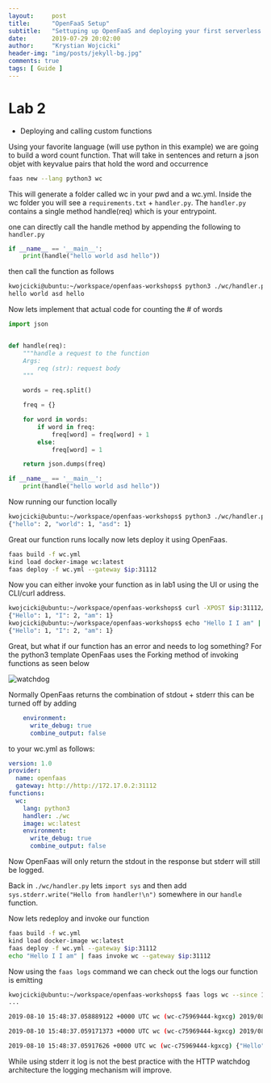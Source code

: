 ```yaml
---
layout:     post
title:      "OpenFaaS Setup"
subtitle:   "Settuping up OpenFaaS and deploying your first serverless function"
date:       2019-07-29 20:02:00
author:     "Krystian Wojcicki"
header-img: "img/posts/jekyll-bg.jpg"	
comments: true
tags: [ Guide ]
---
```


# Lab 2

* Deploying and calling custom functions

Using your favorite language (will use python in this example) we are going to build a word count function. That will take in sentences and return a json objet with keyvalue pairs that hold the word and occurrence

```bash
faas new --lang python3 wc
```
This will generate a folder called wc in your pwd and a wc.yml. Inside the wc folder you will see a `requirements.txt` + `handler.py`. The `handler.py` contains a single method handle(req) which is your entrypoint.

one can directly call the handle method by appending the following to `handler.py`

```python
if __name__ == '__main__':
    print(handle("hello world asd hello"))
```

then call the function as follows

```bash
kwojcicki@ubuntu:~/workspace/openfaas-workshops$ python3 ./wc/handler.py 
hello world asd hello
```

Now lets implement that actual code for counting the # of words

```python
import json


def handle(req):
    """handle a request to the function
    Args:
        req (str): request body
    """

    words = req.split()

    freq = {}

    for word in words:
        if word in freq:
            freq[word] = freq[word] + 1
        else:
            freq[word] = 1

    return json.dumps(freq)

if __name__ == '__main__':
    print(handle("hello world asd hello"))
```

Now running our function locally
```bash
kwojcicki@ubuntu:~/workspace/openfaas-workshops$ python3 ./wc/handler.py 
{"hello": 2, "world": 1, "asd": 1}
```

Great our function runs locally now lets deploy it using OpenFaas.

```bash
faas build -f wc.yml
kind load docker-image wc:latest
faas deploy -f wc.yml --gateway $ip:31112
```

Now you can either invoke your function as in lab1 using the UI or using the CLI/curl address.

```bash
kwojcicki@ubuntu:~/workspace/openfaas-workshops$ curl -XPOST $ip:31112/function/wc -d 'Hello I I am'
{"Hello": 1, "I": 2, "am": 1}
kwojcicki@ubuntu:~/workspace/openfaas-workshops$ echo "Hello I I am" | faas invoke wc --gateway $ip:31112
{"Hello": 1, "I": 2, "am": 1}
```

Great, but what if our function has an error and needs to log something? For the python3 template OpenFaas uses the Forking method of invoking functions as seen below

![watchdog](watchdog.png)

Normally OpenFaas returns the combination of stdout + stderr this can be turned off by adding 

```yaml
    environment:
      write_debug: true
      combine_output: false
```

to your wc.yml as follows:

```yaml
version: 1.0
provider:
  name: openfaas
  gateway: http://http://172.17.0.2:31112
functions:
  wc:
    lang: python3
    handler: ./wc
    image: wc:latest
    environment:
      write_debug: true
      combine_output: false
```

Now OpenFaas will only return the stdout in the response but stderr will still be logged.

Back in `./wc/handler.py` lets `import sys` and then add `sys.stderr.write("Hello from handler!\n")` somewhere in our `handle` function.

Now lets redeploy and invoke our function
```bash
faas build -f wc.yml
kind load docker-image wc:latest
faas deploy -f wc.yml --gateway $ip:31112
echo "Hello I I am" | faas invoke wc --gateway $ip:31112
```

Now using the `faas logs` command we can check out the logs our function is emitting

```bash
kwojcicki@ubuntu:~/workspace/openfaas-workshops$ faas logs wc --since 1m --gateway $ip:31112
...

2019-08-10 15:48:37.058889122 +0000 UTC wc (wc-c75969444-kgxcg) 2019/08/10 15:48:37 stderr: Hello from handler!

2019-08-10 15:48:37.059171373 +0000 UTC wc (wc-c75969444-kgxcg) 2019/08/10 15:48:37 Duration: 0.104399 seconds

2019-08-10 15:48:37.05917626 +0000 UTC wc (wc-c75969444-kgxcg) {"Hello": 1, "I": 2, "am": 1}
```

While using stderr it log is not the best practice with the HTTP watchdog architecture the logging mechanism will improve.